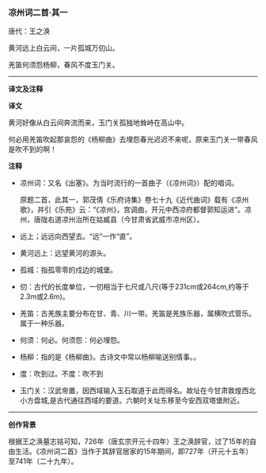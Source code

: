 ### 凉州词二首·其一

唐代：王之涣

黄河远上白云间，一片孤城万仞山。

羌笛何须怨杨柳，春风不度玉门关。

---

**译文及注释**

**译文**

黄河好像从白云间奔流而来，玉门关孤独地耸峙在高山中。

何必用羌笛吹起那哀怨的《杨柳曲》去埋怨春光迟迟不来呢，原来玉门关一带春风是吹不到的啊！

**注释**

* 凉州词：又名《出塞》。为当时流行的一首曲子（《凉州词》）配的唱词。

  原题二首，此其一，郭茂倩《乐府诗集》卷七十九《近代曲词》载有《凉州歌》，并引《乐苑》云：“《凉州》，宫调曲，开元中西凉府都督郭知运进”。凉州，唐陇右道凉州治所在姑臧县（今甘肃省武威市凉州区）。

* 远上；远远向西望去。“远”一作“直”。
* 黄河远上：远望黄河的源头。
* 孤城：指孤零零的戍边的城堡。
* 仞：古代的长度单位，一仞相当于七尺或八尺(等于231cm或264cm,约等于2.3m或2.6m)。
* 羌笛：古羌族主要分布在甘、青、川一带。羌笛是羌族乐器，属横吹式管乐。属于一种乐器。
* 何须：何必。何须怨：何必埋怨。
* 杨柳：指的是《杨柳曲》。古诗文中常以杨柳喻送别情事。。
* 度：吹到过。不度：吹不到
* 玉门关：汉武帝置，因西域输入玉石取道于此而得名。故址在今甘肃敦煌西北小方盘城,是古代通往西域的要道。六朝时关址东移至今安西双塔堡附近。

---

**创作背景**

根据王之涣墓志铭可知，726年（唐玄宗开元十四年）王之涣辞官，过了15年的自由生活。《凉州词二首》当作于其辞官居家的15年期间，即727年（开元十五年）至741年（二十九年）。

